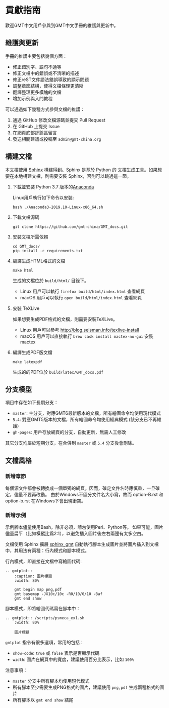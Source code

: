 # 貢獻指南

歡迎GMT中文用戶參與到GMT中文手冊的維護與更新中。

## 維護與更新

手冊的維護主要包括幾個方面：

- 修正錯別字、語句不通等
- 修正文檔中的錯誤或不清晰的描述
- 修正reST文件語法錯誤導致的顯示問題
- 調整章節結構，使得文檔條理更清晰
- 翻譯整理更多模塊的文檔
- 增加示例與入門教程

可以通過如下幾種方式參與文檔的維護：

1. 通過 GitHub 修改文檔源碼並提交 Pull Request
2. 在 GitHub 上提交 Issue
3. 在網頁底部評論區留言
4. 發送相關建議或投稿至 `admin@gmt-china.org`

## 構建文檔

本文檔使用 [Sphinx](http://www.sphinx-doc.org/) 構建得到。Sphinx 是基於 Python 的
文檔生成工具。如果想要在本地構建文檔，則需要安裝 Sphinx，否則可以跳過這一節。

1.  下載並安裝 Python 3.7 版本的[Anaconda](https://www.anaconda.com/distribution/#download-section)

    Linux用戶執行如下命令以安裝:

        bash ./Anaconda3-2019.10-Linux-x86_64.sh

2.  下載文檔源碼

        git clone https://github.com/gmt-china/GMT_docs.git

3.  安裝文檔所需依賴

        cd GMT_docs/
        pip install -r requirements.txt

4.  編譯生成HTML格式的文檔

        make html

    生成的文檔位於 `build/html/` 目錄下。

    - Linux 用戶可以執行 `firefox build/html/index.html` 查看網頁
    - macOS 用戶可以執行 `open build/html/index.html` 查看網頁

5.  安裝 TeXLive

    如果想要生成PDF格式的文檔，則需要安裝TeXLive。

    - Linux 用戶可以參考 http://blog.seisman.info/texlive-install
    - macOS 用戶可以直接執行 `brew cask install mactex-no-gui` 安裝 mactex

6.  編譯生成PDF版文檔

        make latexpdf

    生成的的PDF位於 `build/latex/GMT_docs.pdf`

## 分支模型

項目中存在如下長期分支：

- `master`: 主分支，對應GMT6最新版本的文檔，所有繪圖命令均使用現代模式
- `5.4`: 對應GMT5版本的文檔，所有繪圖命令均使用經典模式 (該分支已不再維護)
- `gh-pages`: 用戶存放網頁的分支，自動更新，無需人工修改

其它分支均屬於短期分支，在合併到 `master` 或 `5.4` 分支後會刪除。

## 文檔風格

### 新增章節

每個源文件都會被轉換成一個單獨的網頁。因而，確定文件名時應慎重，一旦確定，儘量不要再改動。
由於Windows不區分文件名大小寫，故而 option-B.rst 和 option-b.rst 在Windows下會出現衝突。

### 新增示例

示例腳本儘量使用Bash。除非必須，請勿使用Perl、Python等。
如果可能，圖片儘量扁平（比如橫縱比爲2:1），以避免插入圖片後左右兩邊有太多空白。

文檔使用 Sphinx 擴展 [sphinx_gmt](https://github.com/GenericMappingTools/sphinx_gmt)
自動執行腳本生成圖片並將圖片插入到文檔中，其用法有兩種：行內模式和腳本模式。

行內模式，即直接在文檔中寫繪圖代碼:

```
.. gmtplot::
    :caption: 圖片標題
    :width: 80%

    gmt begin map png,pdf
    gmt basemap -JX10c/10c -R0/10/0/10 -Baf
    gmt end show
```

腳本模式，即將繪圖代碼寫在腳本中：

```
.. gmtplot:: /scripts/psmeca_ex1.sh
    :width: 80%

    圖片標題
```

`gmtplot` 指令有很多選項，常用的包括：

- `show-code`: `true` 或 `false` 表示是否顯示代碼
- `width`: 圖片在網頁中的寬度，建議使用百分比表示，比如 `100%`

注意事項：

- `master` 分支中所有腳本均使用現代模式
- 所有腳本至少需要生成PNG格式的圖片，建議使用 `png,pdf` 生成兩種格式的圖片
- 所有腳本以 `gmt end show` 結尾
